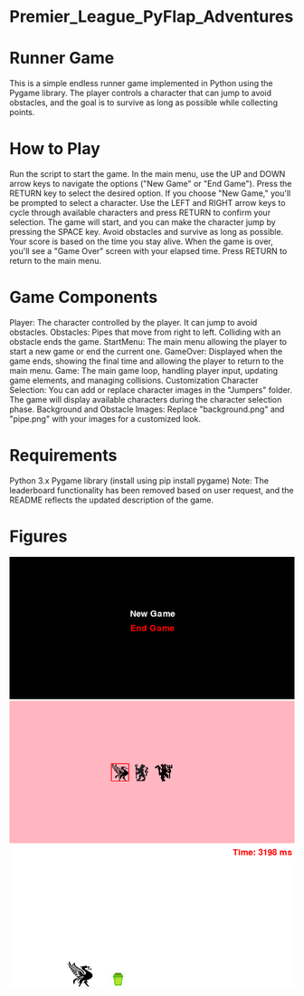 # Premier_League_PyFlap_Adventures

# Runner Game
This is a simple endless runner game implemented in Python using the Pygame library. The player controls a character that can jump to avoid obstacles, and the goal is to survive as long as possible while collecting points.

# How to Play
Run the script to start the game.
In the main menu, use the UP and DOWN arrow keys to navigate the options ("New Game" or "End Game").
Press the RETURN key to select the desired option.
If you choose "New Game," you'll be prompted to select a character. Use the LEFT and RIGHT arrow keys to cycle through available characters and press RETURN to confirm your selection.
The game will start, and you can make the character jump by pressing the SPACE key.
Avoid obstacles and survive as long as possible. Your score is based on the time you stay alive.
When the game is over, you'll see a "Game Over" screen with your elapsed time. Press RETURN to return to the main menu.

# Game Components
Player: The character controlled by the player. It can jump to avoid obstacles.
Obstacles: Pipes that move from right to left. Colliding with an obstacle ends the game.
StartMenu: The main menu allowing the player to start a new game or end the current one.
GameOver: Displayed when the game ends, showing the final time and allowing the player to return to the main menu.
Game: The main game loop, handling player input, updating game elements, and managing collisions.
Customization
Character Selection: You can add or replace character images in the "Jumpers" folder. The game will display available characters during the character selection phase.
Background and Obstacle Images: Replace "background.png" and "pipe.png" with your images for a customized look.

# Requirements
Python 3.x
Pygame library (install using pip install pygame)
Note: The leaderboard functionality has been removed based on user request, and the README reflects the updated description of the game.

# Figures 
![Local Image](Screenshoots/1.png)
![Local Image](Screenshoots/2.png)
![Local Image](Screenshoots/3.png)


